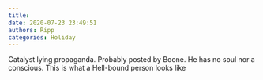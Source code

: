 ```yaml
---
title: 
date: 2020-07-23 23:49:51
authors: Ripp
categories: Holiday
---
```


 Catalyst lying propaganda.  Probably posted by Boone.  He has no soul nor a conscious.   This is what a Hell-bound person looks like